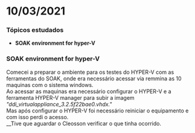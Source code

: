 # 10/03/2021

### Tópicos estudados

* **SOAK environment for hyper-V**

### **SOAK environment for hyper-V**

Comecei a preparar o ambiente para os testes do HYPER-V com as ferramentas do SOAK, onde era necessário acessar via remmina as 10 maquinas com o sistema windows.  
Ao acessar as maquinas era necessário configurar o HYPER-V e a ferramenta HYPER-V manager para subir a imagem _"ddi\_virtualappliance\_3.2.5f22bae0.vhdx."_  
Mas após configurar o HYPER-V foi necessário reiniciar o equipamento e com isso perdi o acesso.  
__Tive que aguardar o Cleosson verificar o que tinha ocorrido.

